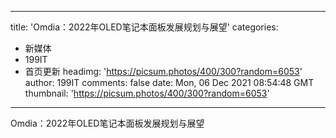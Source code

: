
---
title: 'Omdia：2022年OLED笔记本面板发展规划与展望'
categories: 
 - 新媒体
 - 199IT
 - 首页更新
headimg: 'https://picsum.photos/400/300?random=6053'
author: 199IT
comments: false
date: Mon, 06 Dec 2021 08:54:48 GMT
thumbnail: 'https://picsum.photos/400/300?random=6053'
---

<div>   
Omdia：2022年OLED笔记本面板发展规划与展望  
</div>
            